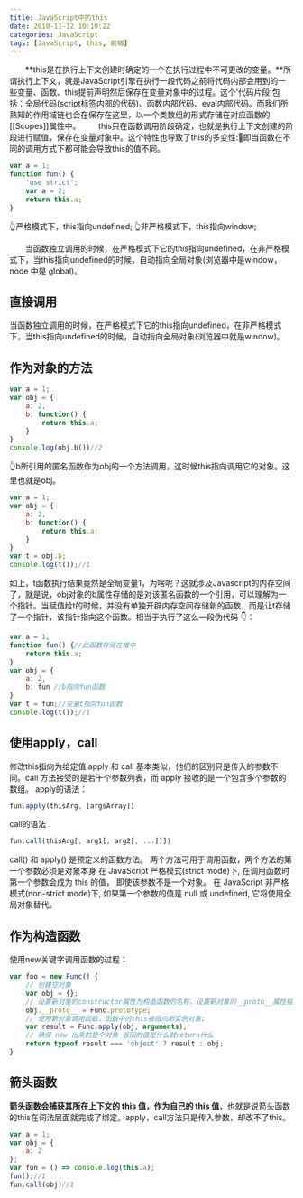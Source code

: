 ```yaml
---
title: JavaScript中的this
date: 2018-11-12 10:10:22
categories: JavaScript
tags: [JavaScript, this, 前端]
---
```


&emsp;&emsp;**this是在执行上下文创建时确定的一个在执行过程中不可更改的变量。**所谓执行上下文，就是JavaScript引擎在执行一段代码之前将代码内部会用到的一些变量、函数、this提前声明然后保存在变量对象中的过程。这个'代码片段'包括：全局代码(script标签内部的代码)、函数内部代码、eval内部代码。而我们所熟知的作用域链也会在保存在这里，以一个类数组的形式存储在对应函数的[[Scopes]]属性中。
&emsp;&emsp;this只在函数调用阶段确定，也就是执行上下文创建的阶段进行赋值，保存在变量对象中。这个特性也导致了this的多变性:🙂即当函数在不同的调用方式下都可能会导致this的值不同。
```javascript
var a = 1;
function fun() { 
    'use strict';
    var a = 2;
    return this.a;
}
```
👆严格模式下，this指向undefined;
👆非严格模式下，this指向window;

&emsp;&emsp;当函数独立调用的时候，在严格模式下它的this指向undefined，在非严格模式下，当this指向undefined的时候，自动指向全局对象(浏览器中是window，node 中是 global)。

## 直接调用
当函数独立调用的时候，在严格模式下它的this指向undefined，在非严格模式下，当this指向undefined的时候，自动指向全局对象(浏览器中就是window)。

## 作为对象的方法
```javascript
var a = 1; 
var obj = { 
    a: 2, 
    b: function() { 
        return this.a; 
    } 
} 
console.log(obj.b())//2
```
👆b所引用的匿名函数作为obj的一个方法调用，这时候this指向调用它的对象。这里也就是obj。

```javascript
var a = 1; 
var obj = { 
    a: 2,
    b: function() { 
        return this.a; 
    } 
} 
var t = obj.b; 
console.log(t());//1
```
如上，t函数执行结果竟然是全局变量1，为啥呢？这就涉及Javascript的内存空间了，就是说，obj对象的b属性存储的是对该匿名函数的一个引用，可以理解为一个指针。当赋值给t的时候，并没有单独开辟内存空间存储新的函数，而是让t存储了一个指针，该指针指向这个函数。相当于执行了这么一段伪代码 👇：
```javascript
var a = 1; 
function fun() {//此函数存储在堆中 
    return this.a; 
} 
var obj = { 
    a: 2, 
    b: fun //b指向fun函数 
} 
var t = fun;//变量t指向fun函数 
console.log(t());//1
```

## 使用apply，call
修改this指向为给定值
apply 和 call 基本类似，他们的区别只是传入的参数不同。call 方法接受的是若干个参数列表，而 apply 接收的是一个包含多个参数的数组。
apply的语法：
```javascript
fun.apply(thisArg, [argsArray])
```
call的语法：
```javascript
fun.call(thisArg[, arg1[, arg2[, ...]]])
```
call() 和 apply() 是预定义的函数方法。 两个方法可用于调用函数，两个方法的第一个参数必须是对象本身
在 JavaScript 严格模式(strict mode)下, 在调用函数时第一个参数会成为 this 的值， 即使该参数不是一个对象。
在 JavaScript 非严格模式(non-strict mode)下, 如果第一个参数的值是 null 或 undefined, 它将使用全局对象替代。

## 作为构造函数
使用new关键字调用函数的过程：
```javascript
var foo = new Func() {
    // 创建空对象
    var obj = {};
    // 设置新对象的constructor属性为构造函数的名称，设置新对象的__proto__属性指向构造函数prototype对象;
    obj.__proto__ = Func.prototype;
    // 使用新对象调用函数，函数中的this被指向新实例对象;
    var result = Func.apply(obj, arguments);
    // 确保 new 出来的是个对象 返回的值是什么就return什么
    return typeof result === 'object' ? result : obj;
}
```

## 箭头函数
**箭头函数会捕获其所在上下文的 this 值，作为自己的 this 值**，也就是说箭头函数的this在词法层面就完成了绑定。apply，call方法只是传入参数，却改不了this。
```javascript
var a = 1; 
var obj = { 
    a: 2 
}; 
var fun = () => console.log(this.a); 
fun();//1 
fun.call(obj)//1
```